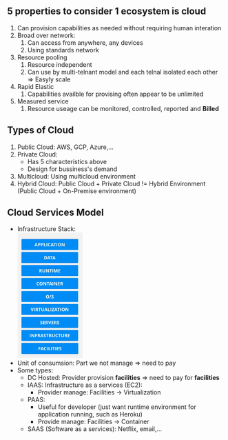 ## 5 properties to consider 1 ecosystem is cloud 

1. Can provision capabilities as needed without requiring human interation   
2. Broad over network:  
   1. Can access from anywhere, any devices   
   2. Using standards network   
3. Resource pooling  
   1. Resource independent   
   2. Can use by multi-telnant model and each telnal isolated each other   
=> Easyly scale  
4. Rapid Elastic   
   1. Capabilities availble for provising often appear to be unlimited   
5. Measured service  
   1. Resource useage can be monitored, controlled, reported and **Billed**  

## Types of Cloud   
1. Public Cloud: AWS, GCP, Azure,...  
2. Private Cloud:   
   - Has 5 characteristics above   
   - Design for bussiness's demand   
3. Multicloud: Using multicloud environment   
4. Hybrid Cloud: Public Cloud + Private Cloud != Hybrid Environment (Public Cloud + On-Premise environment)  

## Cloud Services Model     

- Infrastructure Stack:       
![InfraStack](./images/Screen%20Shot%202022-10-04%20at%2014.04.17.png)    
- Unit of consumsion: Part we not manage => need to pay    
- Some types:    
  - DC Hosted: Provider provision **facilities** => need to pay for **facilities**     
  - IAAS: Infrastructure as a services (EC2):  
    - Provider manage: Facilities -> Virtualization   
  - PAAS:   
    - Useful for developer (just want runtime environment for application running, such as Heroku)  
    - Provide manage: Facilities -> Container  
  - SAAS (Software as a services): Netflix, email,...   


